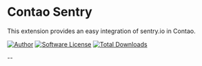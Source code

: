 Contao Sentry
==========================

This extension provides an easy integration of sentry.io in Contao.  

[![Author](http://img.shields.io/badge/author-@1upgmbh-blue.svg?style=flat-square)](https://twitter.com/1upgmbh)
[![Software License](http://img.shields.io/badge/license-MIT-brightgreen.svg?style=flat-square)](LICENSE)
[![Total Downloads](http://img.shields.io/packagist/dt/oneup/contao-sentry.svg?style=flat-square)](https://packagist.org/packages/oneup/contao-sentry)

--
